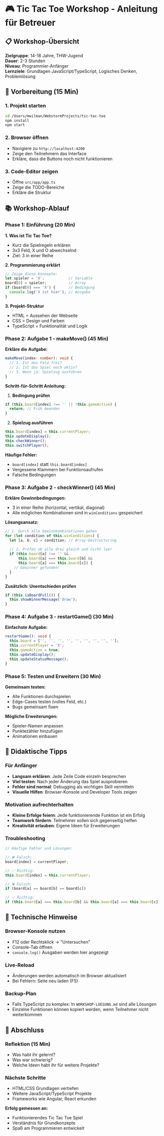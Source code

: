 # 🎮 Tic Tac Toe Workshop - Anleitung für Betreuer

## 📋 Workshop-Übersicht

**Zielgruppe**: 14-18 Jahre, THW-Jugend  
**Dauer**: 2-3 Stunden  
**Niveau**: Programmier-Anfänger  
**Lernziele**: Grundlagen JavaScript/TypeScript, Logisches Denken, Problemlösung

## 🚀 Vorbereitung (15 Min)

### 1. Projekt starten
```bash
cd /Users/mwilman/WebstormProjects/tic-tac-toe
npm install
npm start
```

### 2. Browser öffnen
- Navigiere zu `http://localhost:4200`
- Zeige den Teilnehmern das Interface
- Erkläre, dass die Buttons noch nicht funktionieren

### 3. Code-Editor zeigen
- Öffne `src/app/app.ts`
- Zeige die TODO-Bereiche
- Erkläre die Struktur

## 📚 Workshop-Ablauf

### Phase 1: Einführung (20 Min)

**1. Was ist Tic Tac Toe?**
- Kurz die Spielregeln erklären
- 3x3 Feld, X und O abwechselnd
- Ziel: 3 in einer Reihe

**2. Programmierung erklärt**
```typescript
// Zeige diese Konzepte:
let spieler = 'X';           // Variable
board[0] = spieler;          // Array
if (board[0] === 'X') {      // Bedingung
  console.log('X ist hier'); // Ausgabe
}
```

**3. Projekt-Struktur**
- HTML = Aussehen der Webseite
- CSS = Design und Farben  
- TypeScript = Funktionalität und Logik

### Phase 2: Aufgabe 1 - makeMove() (45 Min)

**Erkläre die Aufgabe:**
```typescript
makeMove(index: number): void {
  // 1. Ist das Feld frei?
  // 2. Ist das Spiel noch aktiv?
  // 3. Wenn ja: Spielzug ausführen
}
```

**Schritt-für-Schritt Anleitung:**

1. **Bedingung prüfen**
```typescript
if (this.board[index] !== '' || !this.gameActive) {
  return; // Früh beenden
}
```

2. **Spielzug ausführen**
```typescript
this.board[index] = this.currentPlayer;
this.updateDisplay();
this.checkWinner();
this.switchPlayer();
```

**Häufige Fehler:**
- `board[index]` statt `this.board[index]`
- Vergessene Klammern bei Funktionsaufrufen
- Falsche Bedingungen

### Phase 3: Aufgabe 2 - checkWinner() (45 Min)

**Erkläre Gewinnbedingungen:**
- 3 in einer Reihe (horizontal, vertikal, diagonal)
- Alle möglichen Kombinationen sind in `winConditions` gespeichert

**Lösungsansatz:**
```typescript
// 1. Durch alle Gewinnkombinationen gehen
for (let condition of this.winConditions) {
  let [a, b, c] = condition; // Array-Destructuring
  
  // 2. Prüfen ob alle drei gleich und nicht leer
  if (this.board[a] !== '' && 
      this.board[a] === this.board[b] && 
      this.board[a] === this.board[c]) {
    // Gewinner gefunden!
  }
}
```

**Zusätzlich: Unentschieden prüfen**
```typescript
if (this.isBoardFull()) {
  this.showWinnerMessage('draw');
}
```

### Phase 4: Aufgabe 3 - restartGame() (30 Min)

**Einfachste Aufgabe:**
```typescript
restartGame(): void {
  this.board = ['', '', '', '', '', '', '', '', ''];
  this.currentPlayer = 'X';
  this.gameActive = true;
  this.updateDisplay();
  this.updateStatusMessage();
}
```

### Phase 5: Testen und Erweitern (30 Min)

**Gemeinsam testen:**
- Alle Funktionen durchspielen
- Edge-Cases testen (volles Feld, etc.)
- Bugs gemeinsam fixen

**Mögliche Erweiterungen:**
- Spieler-Namen anpassen
- Punktezähler hinzufügen
- Animationen einbauen

## 🎯 Didaktische Tipps

### Für Anfänger
- **Langsam erklären**: Jede Zeile Code einzeln besprechen
- **Viel testen**: Nach jeder Änderung das Spiel ausprobieren
- **Fehler sind normal**: Debugging als wichtigen Skill vermitteln
- **Visuelle Hilfen**: Browser-Konsole und Developer Tools zeigen

### Motivation aufrechterhalten
- **Kleine Erfolge feiern**: Jede funktionierende Funktion ist ein Erfolg
- **Teamwork fördern**: Teilnehmer sollen sich gegenseitig helfen
- **Kreativität erlauben**: Eigene Ideen für Erweiterungen

### Troubleshooting
```typescript
// Häufige Fehler und Lösungen:

// ❌ Falsch:
board[index] = currentPlayer;

// ✅ Richtig:
this.board[index] = this.currentPlayer;

// ❌ Falsch: 
if (board[a] == board[b] == board[c])

// ✅ Richtig:
if (this.board[a] === this.board[b] && this.board[a] === this.board[c])
```

## 📱 Technische Hinweise

### Browser-Konsole nutzen
- F12 oder Rechtsklick → "Untersuchen"
- Console-Tab öffnen
- `console.log()` Ausgaben werden hier angezeigt

### Live-Reload
- Änderungen werden automatisch im Browser aktualisiert
- Bei Fehlern: Seite neu laden (F5)

### Backup-Plan
- Falls TypeScript zu komplex: In `WORKSHOP-LOESUNG.md` sind alle Lösungen
- Einzelne Funktionen können kopiert werden, wenn Teilnehmer nicht weiterkommen

## 🎉 Abschluss

### Reflektion (15 Min)
- Was habt ihr gelernt?
- Was war schwierig?
- Welche Ideen habt ihr für weitere Projekte?

### Nächste Schritte
- HTML/CSS Grundlagen vertiefen
- Weitere JavaScript/TypeScript Projekte
- Frameworks wie Angular, React erkunden

**Erfolg gemessen an:**
- Funktionierendes Tic Tac Toe Spiel
- Verständnis für Grundkonzepte
- Spaß am Programmieren entwickelt
